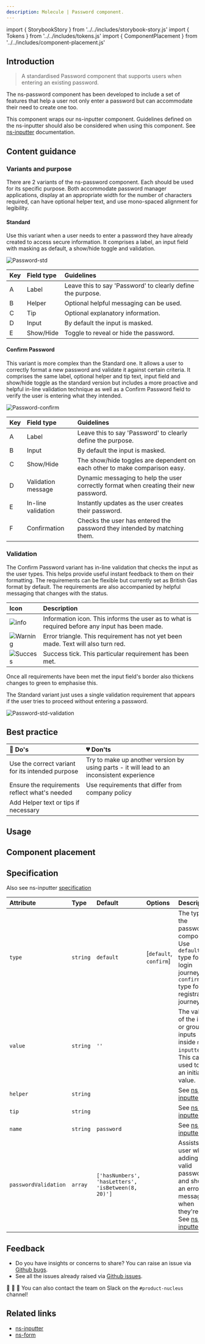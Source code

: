 ```yaml
---
description: Molecule | Password component.
---
```


import { StorybookStory } from '../../includes/storybook-story.js'
import { Tokens } from '../../includes/tokens.js'
import { ComponentPlacement } from '../../includes/component-placement.js'

## Introduction

> A standardised Password component that supports users when entering an existing password.

The ns-password component has been developed to include a set of features that help a user not only enter a password but can accommodate their need to create one too.

This component wraps our ns-inputter component. Guidelines defined on the ns-inputter should also be considered when using this component. See [ns-inputter](components/ns-inputter.md) documentation.

## Content guidance

### Variants and purpose

There are 2 variants of the ns-password component. Each should be used for its specific purpose. Both accommodate password manager applications, display at an appropriate width for the number of characters required, can have optional helper text, and use mono-spaced alignment for legibility.

#### Standard

Use this variant when a user needs to enter a password they have already created to access secure information. It comprises a label, an input field with masking as default, a show/hide toggle and validation.

![Password-std](https://user-images.githubusercontent.com/78355810/126153157-0bfffd4e-1784-4c01-b833-0e67331b3be5.png)

| Key | Field type | Guidelines
| :--- | :--- | :--- |
| A | Label | Leave this to say 'Password' to clearly define the purpose. |
| B | Helper | Optional helpful messaging can be used. |
| C | Tip | Optional explanatory information. |
| D | Input | By default the input is masked. |
| E | Show/Hide | Toggle to reveal or hide the password. |

#### Confirm Password

This variant is more complex than the Standard one. It allows a user to correctly format a new password and validate it against certain criteria. It comprises the same label, optional helper and tip text, input field and show/hide toggle as the standard version but includes a more proactive and helpful in-line validation technique as well as a Confirm Password field to verify the user is entering what they intended.

![Password-confirm](https://user-images.githubusercontent.com/78355810/126155401-e201c17c-37f2-4059-8813-7e9ba09d8cda.png)

| Key | Field type | Guidelines
| :--- | :--- | :--- |
| A | Label | Leave this to say 'Password' to clearly define the purpose. |
| B | Input | By default the input is masked. |
| C | Show/Hide | The show/hide toggles are dependent on each other to make comparison easy. |
| D | Validation message | Dynamic messaging to help the user correctly format when creating their new password. |
| E | In-line validation | Instantly updates as the user creates their password. |
| F | Confirmation | Checks the user has entered the password they intended by matching them. |




### Validation
The Confirm Password variant has in-line validation that checks the input as the user types. This helps provide useful instant feedback to them on their formatting. The requirements can be flexible but currently set as British Gas format by default. The requirements are also accompanied by helpful messaging that changes with the status. 

| Icon | Description |
| :--- | :--- |
| ![info](https://user-images.githubusercontent.com/78355810/126149341-4c6f21b9-6a36-4e3f-a29d-767f80ef8a50.png) | Information icon. This informs the user as to what is required before any input has been made. |
| ![Warning](https://user-images.githubusercontent.com/78355810/126148961-8ecedebd-caa5-495b-b7ab-d471755c1c86.png) | Error triangle. This requirement has not yet been made. Text will also turn red. |
| ![Success](https://user-images.githubusercontent.com/78355810/126149531-27d58a37-ed46-481b-8bf2-f29613f43fb8.png) | Success tick. This particular requirement has been met. |

Once all requirements have been met the input field's border also thickens changes to green to emphasise this. 

The Standard variant just uses a single validation requirement that appears if the user tries to proceed without entering a password.

![Password-std-validation](https://user-images.githubusercontent.com/78355810/126150535-6bd7c22e-35e2-4f50-9010-3db128d1ddba.png)

## Best practice

| 💚 Do's | 💔 Don'ts |
| :--- | :--- |
| Use the correct variant for its intended purpose | Try to make up another version by using parts - it will lead to an inconsistent experience |
| Ensure the requirements reflect what's needed | Use requirements that differ from company policy |
| Add Helper text or tips if necessary |  |




## Usage

<StorybookStory story="form-components-ns-password--standard"></StorybookStory>

## Component placement

<ComponentPlacement component="ns-password" parentComponents="ns-form,ns-fieldset"></ComponentPlacement>

## Specification

Also see ns-inputter [specification](components/ns-inputter.md#specification)

| Attribute | Type | Default | Options | Description |
| :--- | :--- | :--- | :--- | :--- |
| `type` |  `string`  | `default` | [`default`, `confirm`] | The type of the password component. Use `default` type for login journey and `confirm` type for registration journey. |
| `value`   | `string` | `''` |  | The value of the input or group of inputs inside `ns-inputter`. This can be used to add an initial value. |
| `helper` | `string` |  |  | See [ns-inputter](components/ns-inputter.md#specification). |
| `tip` | `string` |  |  | See [ns-inputter](components/ns-inputter.md#specification). |
| `name` | `string` | `password` |  | See [ns-inputter](components/ns-inputter.md#specification). |
| `passwordValidation` | `array` | `['hasNumbers', 'hasLetters', 'isBetween(8, 20)']` | |  Assists a user when adding a valid password and shows an error message when they're not. See [ns-inputter](components/ns-inputter.md#validation)

<Tokens component="password"></Tokens>

## Feedback

* Do you have insights or concerns to share? You can raise an issue via [Github bugs](https://github.com/ConnectedHomes/nucleus/issues/new?assignees=&labels=Bug&template=a--bug-report.md&title=[bug]%20[ns-password]).
* See all the issues already raised via [Github issues](https://github.com/connectedHomes/nucleus/issues?utf8=%E2%9C%93&q=is%3Aopen+is%3Aissue+label%3ABug+[ns-password]).

💩 🎉 🦄 You can also contact the team on Slack on the `#product-nucleus` channel!

## Related links

* [ns-inputter](components/ns-inputter.md)
* [ns-form](components/ns-fieldset.md)
